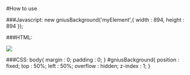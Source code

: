 #How to use

###Javascript:
    new gniusBackground('myElement',{
        width   : 894,
        height  : 894
    });

###HTML:
    <body>
        <div id="myElement">
            <img src="http://th06.deviantart.net/fs32/PRE/f/2008/220/d/0/Save_the_World_Today_by_VoYtHAs.png" />
        </div>
    </body>

###CSS:
    body{
        margin    : 0;
        padding    : 0;
    }
    #gniusBackground{
        position    : fixed;
        top         : 50%;
        left        : 50%;
        overflow    : hidden;
        z-index     : 1;
    }